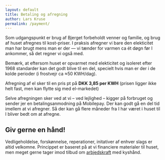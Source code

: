 ```yaml
---
layout: default
title: Betaling og afregning
author: Lars Kruse
permalink: /payment/
---
```


Som udgangspunkt er brug af Bjerget forbeholdt venner og familie, og brug af huset afregnes til kost-priser. I praksis afregner vi bare den elekticitet man har brugt mens man er der — vi tænder for varmen ca ét døgn før I ankommer, så det regner vi også med.

Bemærk, at eftersom huset er opvarmet med elekticitet og isoleret efter 1968 standarder kan det godt blive til en del, specielt hvis man er der i de kolde perioder (i frostvejr ca ≈50 KWH/dag).

Afregning af el sker til en pris pt på **DKK 3,85 per KWH** (prisen ligger ikke helt fast, men kan flytte sig med el-markedet)

Selve afregningen sker ved at vi – ved lejlighed – kigger på forbruget og sender jer en betalingsanmodning på Mobilepay. Der kan godt gå en del tid imellem at vi afregner. Så der kan gå flere måneder fra I har været i huset til I bliver bedt om at afregne.

## Giv gerne en hånd!
Vedligeholdelse, forskønnelse, reperationer, initativer af enhver slags er altid velkomne. Princippet er baseret på at vi financiere materialer til huset, men meget gerne tager imod tilbud om [arbjedskraft](/projects/) med kyshånd.













 
